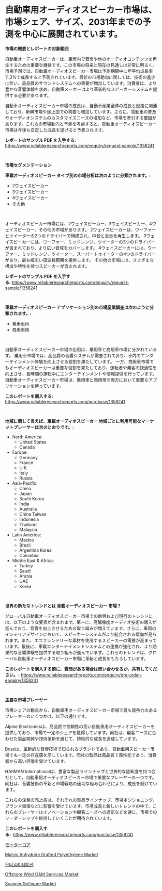 <p><h1>自動車用オーディオスピーカー市場は、市場シェア、サイズ、2031年までの予測を中心に展開されています。</h1></p><p><strong>市場の概要とレポートの対象範囲</strong></p>
<p><p>自動車オーディオスピーカーは、車両内で音楽や他のオーディオコンテンツを再生するための重要な機器です。この市場の将来と現在の見通しは非常に明るく、市場予測では、自動車オーディオスピーカー市場は予測期間中に年平均成長率11.3%で成長すると予測されています。最新の市場動向に関しては、技術の進歩に伴い、高品質のサウンドシステムへの需要が増加しています。消費者は、より豊かな音響体験を求め、自動車メーカーはより革新的なスピーカーシステムを提供する必要があります。</p><p>自動車オーディオスピーカー市場の成長は、自動車産業全体の成長と密接に関連しており、新興市場や途上国での需要も増加しています。さらに、電動車の普及やオーディオシステムのカスタマイズニーズの増加など、市場を牽引する要因があります。これらの市場動向と予測を考慮すると、自動車オーディオスピーカー市場は今後も安定した成長を遂げると予想されます。</p></p>
<p><strong>レポートのサンプル PDF を入手する:</strong> <a href="https://www.reliableresearchreports.com/enquiry/request-sample/1358241">https://www.reliableresearchreports.com/enquiry/request-sample/1358241</a></p>
<p>&nbsp;</p>
<p><strong>市場セグメンテーション</strong></p>
<p><strong>車載オーディオスピーカー タイプ別の市場分析は次のように分類されます。:</strong></p>
<p><ul><li>2ウェイスピーカー</li><li>3ウェイスピーカー</li><li>4ウェイスピーカー</li><li>その他</li></ul></p>
<p>&nbsp;</p>
<p><p>オーディオスピーカー市場には、2ウェイスピーカー、3ウェイスピーカー、4ウェイスピーカー、その他の市場があります。 2ウェイスピーカーは、ウーファーとツイーターの2つのドライバーで構成され、中音と高音を再生します。 3ウェイスピーカーには、ウーファー、ミッドレンジ、ツイーターの3つのドライバーが含まれており、より広い音域をカバーします。 4ウェイスピーカーには、ウーファー、ミッドレンジ、ツイーター、スーパートゥイーターの4つのドライバーがあり、最も幅広い周波数範囲を提供します。 その他の市場には、さまざまな構成や特性を持つスピーカーが含まれます。</p></p>
<p><strong>レポートのサンプル PDF を入手する:</strong>&nbsp;<a href="https://www.reliableresearchreports.com/enquiry/request-sample/1358241">https://www.reliableresearchreports.com/enquiry/request-sample/1358241</a></p>
<p>&nbsp;</p>
<p><strong> 車載オーディオスピーカー アプリケーション別の市場産業調査は次のように分類されます。:</strong></p>
<p><ul><li>乗用車両</li><li>商用車両</li></ul></p>
<p>&nbsp;</p>
<p><p>自動車オーディオスピーカー市場の応用は、乗用車と商用車市場に分かれています。 乗用車市場では、高品質の音響システムが需要されており、車内のエンターテインメント体験を向上させる役割を果たしています。 一方、商用車市場でもオーディオスピーカーは重要な役割を果たしており、運転者や乗客の快適性を向上させ、長時間の運転中にエンターテインメントや情報提供を行っています。 自動車オーディオスピーカー市場は、乗用車と商用車の両方において重要なアプリケーションを持っています。</p></p>
<p><strong>このレポートを購入する:</strong>&nbsp; <a href="https://www.reliableresearchreports.com/purchase/1358241">https://www.reliableresearchreports.com/purchase/1358241</a></p>
<p>&nbsp;</p>
<p><strong>地域に関して言えば、車載オーディオスピーカー 地域ごとに利用可能なマーケットプレーヤーは次のとおりです。:</strong></p>
<p><ul>
    <li>
        North America:
        <ul>
            <li>United States</li>
            <li>Canada</li>
        </ul>
    </li>
    <li>
        Europe:
        <ul>
            <li>Germany</li>
            <li>France</li>
            <li>U.K.</li>
            <li>Italy</li>
            <li>Russia</li>
        </ul>
    </li>
    <li>
        Asia-Pacific:
        <ul>
            <li>China</li>
            <li>Japan</li>
            <li>South Korea</li>
            <li>India</li>
            <li>Australia</li>
            <li>China Taiwan</li>
            <li>Indonesia</li>
            <li>Thailand</li>
            <li>Malaysia</li>
        </ul>
    </li>
    <li>
        Latin America:
        <ul>
            <li>Mexico</li>
            <li>Brazil</li>
            <li>Argentina Korea</li>
            <li>Colombia</li>
        </ul>
    </li>
    <li>
        Middle East & Africa:
        <ul>
            <li>Turkey</li>
            <li>Saudi</li>
            <li>Arabia</li>
            <li>UAE</li>
            <li>Korea</li>
        </ul>
    </li>
    </ul></p>
<p>&nbsp;</p>
<p><strong>世界の新たなトレンドとは 車載オーディオスピーカー 市場？</strong></p>
<p><p>グローバル自動車オーディオスピーカー市場での新興および現行のトレンドには、以下のような要素が含まれます。第一に、高解像度オーディオ技術の導入が進んでおり、音質を向上させるための取り組みが増えています。さらに、車両のインテリアデザインにおいて、スピーカーシステムがより統合される傾向が見られます。また、エコフレンドリーな素材を使用するスピーカーの需要が高まっています。最後に、車載エンターテイメントシステムとの連携が強化され、より効果的な音響体験を提供する取り組みが進んでいます。これらのトレンドは、グローバル自動車オーディオスピーカー市場に革新と成長をもたらしています。</p></p>
<p><strong>このレポートを購入する前に、質問がある場合は問い合わせるか、共有してください。</strong>- <a href="https://www.reliableresearchreports.com/enquiry/pre-order-enquiry/1358241">https://www.reliableresearchreports.com/enquiry/pre-order-enquiry/1358241</a></p>
<p>&nbsp;</p>
<p><strong>主要な市場プレーヤー</strong></p>
<p><p>市場シェアの観点から、自動車用オーディオスピーカー市場で最も競争力のあるプレーヤーのいくつかは、以下の通りです。</p><p>Alpine Electronicsは、高品質で信頼性の高い自動車用オーディオスピーカーを提供しており、市場で一定のシェアを獲得しています。同社は、顧客ニーズに合わせた製品開発や技術革新を通じて、持続的な成長を達成しています。</p><p>Boseは、革新的な音響技術で知られるブランドであり、自動車用スピーカー市場でも一定の存在感を示しています。同社の製品は高品質で高性能であり、消費者から高い評価を受けています。</p><p>HARMAN Internationalは、豊富な製品ラインナップと世界的な認知度を持つ会社として、自動車用オーディオスピーカー市場で重要なプレーヤーの一つです。同社は、音響技術の革新と市場戦略の適切な組み合わせにより、成長を続けています。</p><p>これらの企業の売上高は、それぞれの製品ラインナップ、市場ポジショニング、ブランド価値などに影響を受けています。市場成長と新しいトレンドの中で、これらのプレーヤーはイノベーションや顧客ニーズへの適応などを通じ、市場でのリーダーシップを維持していくことが期待されています。</p></p>
<p><strong>このレポートを購入する:</strong>&nbsp;&nbsp;<a href="https://www.reliableresearchreports.com/purchase/1358241">https://www.reliableresearchreports.com/purchase/1358241</a></p>
<p><p><a href="https://medium.com/@rodhoppe07/%E3%83%A2%E3%83%BC%E3%82%BF%E3%83%BC%E3%82%B3%E3%82%A2%E5%B8%82%E5%A0%B4%E3%81%AF-%E5%B8%82%E5%A0%B4%E3%82%B7%E3%82%A7%E3%82%A2-%E3%82%B5%E3%82%A4%E3%82%BA-2031%E5%B9%B4%E3%81%BE%E3%81%A7%E3%81%AE%E4%BA%88%E6%B8%AC%E3%81%AB%E7%84%A6%E7%82%B9%E3%82%92%E5%BD%93%E3%81%A6%E3%81%A6%E3%81%84%E3%81%BE%E3%81%99-fbd8fbdc5158">モーターコア</a></p><p><a href="https://github.com/prosalinda88/Market-Research-Report-List-3/blob/main/maleic-anhydride-grafted-polyethylene-market.md">Maleic Anhydride Grafted Polyethylene Market</a></p><p><a href="https://medium.com/@jerrodhilll68/%EB%AA%A8%ED%84%B0-%EB%9E%A8%EB%84%A4%EC%9D%B4%EC%85%98-%EC%8B%9C%EC%9E%A5-%EC%A0%84%EB%A7%9D-%EC%82%B0%EC%97%85-%EA%B0%9C%EC%9A%94-%EB%B0%8F-%EC%98%88%EC%B8%A1-2024%EB%85%84%EB%B6%80%ED%84%B0-2031%EB%85%84-73ac387ae072">모터 라미네이션</a></p><p><a href="https://issuu.com/reportprime-2/docs/offshore-wind-om-services-market-size-2030.pptx">Offshore Wind O&M Services Market</a></p><p><a href="https://issuu.com/reportprime-2/docs/scanner-software-market-size-2030.pptx">Scanner Software Market</a></p></p>